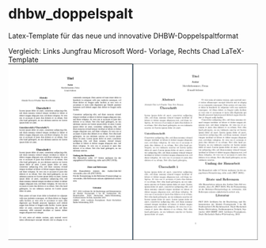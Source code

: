 # dhbw_doppelspalt
Latex-Template für das neue und innovative DHBW-Doppelspaltformat

Vergleich: Links Jungfrau Microsoft Word- Vorlage, Rechts Chad LaTeX-Template
![coparison](./comparison.png)
